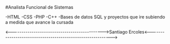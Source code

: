 #Analista Funcional de Sistemas

-HTML
-CSS
-PHP
-C++
-Bases de datos SQL y proyectos que ire subiendo a medida que avance la cursada


<--------------------------------------------->Santiago Ercoles<----------------------------------------------------------->
